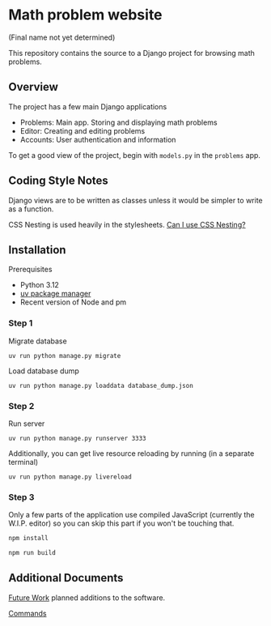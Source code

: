 # Math problem website

(Final name not yet determined)

This repository contains the source to a Django project for browsing math problems.

## Overview

The project has a few main Django applications

- Problems: Main app. Storing and displaying math problems
- Editor: Creating and editing problems
- Accounts: User authentication and information

To get a good view of the project, begin with `models.py` in the `problems` app.

## Coding Style Notes

Django views are to be written as classes unless it would be simpler to write as a function.

CSS Nesting is used heavily in the stylesheets. [Can I use CSS Nesting?](https://caniuse.com/css-nesting)

## Installation

Prerequisites

- Python 3.12
- [uv package manager](https://docs.astral.sh/uv/)
- Recent version of Node and pm

### Step 1

Migrate database

```shell
uv run python manage.py migrate
```

Load database dump

```shell
uv run python manage.py loaddata database_dump.json
```

### Step 2

Run server

```shell
uv run python manage.py runserver 3333
```

Additionally, you can get live resource reloading by running (in a separate terminal)

```
uv run python manage.py livereload
```

### Step 3

Only a few parts of the application use compiled JavaScript (currently the W.I.P. editor)
so you can skip this part if you won't be touching that.

```sh
npm install
```

```sh
npm run build
```

## Additional Documents

[Future Work](future_work.md) planned additions to the software.

[Commands](commands.md)
